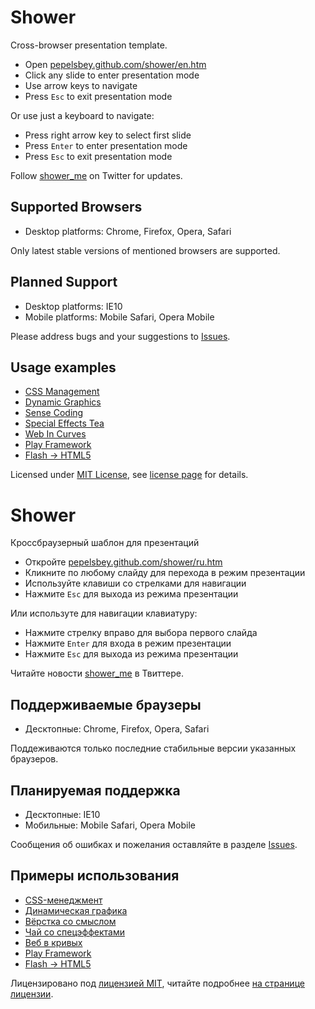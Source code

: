 # Shower
Сross-browser presentation template.

* Open [pepelsbey.github.com/shower/en.htm](http://pepelsbey.github.com/shower/en.htm)
* Click any slide to enter presentation mode
* Use arrow keys to navigate
* Press `Esc` to exit presentation mode

Or use just a keyboard to navigate:

* Press right arrow key to select first slide
* Press `Enter` to enter presentation mode
* Press `Esc` to exit presentation mode

Follow [shower_me](http://twitter.com/shower_me/) on Twitter for updates.

## Supported Browsers

* Desktop platforms: Chrome, Firefox, Opera, Safari

Only latest stable versions of mentioned browsers are supported.

## Planned Support

* Desktop platforms: IE10
* Mobile platforms: Mobile Safari, Opera Mobile

Please address bugs and your suggestions to [Issues](http://github.com/pepelsbey/shower/issues).

## Usage examples

* [CSS Management](http://pepelsbey.net/pres/css-management/)
* [Dynamic Graphics](http://pepelsbey.net/pres/dynamic-graphics/)
* [Sense Coding](http://pepelsbey.net/pres/sense-coding/)
* [Special Effects Tea](http://pepelsbey.net/pres/special-effects-tea/)
* [Web In Curves](http://pepelsbey.net/pres/web-in-curves/)
* [Play Framework](http://spinscale.github.com/play-advanced-concepts.html)
* [Flash -> HTML5](http://batsuev.com/bif2011/)

Licensed under [MIT License](http://en.wikipedia.org/wiki/MIT_License), see [license page](https://github.com/pepelsbey/shower/wiki/License.En) for details.

# Shower
Кроссбраузерный шаблон для презентаций

* Откройте [pepelsbey.github.com/shower/ru.htm](http://pepelsbey.github.com/shower/ru.htm)
* Кликните по любому слайду для перехода в режим презентации
* Используйте клавиши со стрелками для навигации
* Нажмите `Esc` для выхода из режима презентации

Или используте для навигации клавиатуру:

* Нажмите стрелку вправо для выбора первого слайда
* Нажмите `Enter` для входа в режим презентации
* Нажмите `Esc` для выхода из режима презентации

Читайте новости [shower_me](http://twitter.com/shower_me/) в Твиттере.

## Поддерживаемые браузеры

* Десктопные: Chrome, Firefox, Opera, Safari

Поддеживаются только последние стабильные версии указанных браузеров.

## Планируемая поддержка

* Десктопные: IE10
* Мобильные: Mobile Safari, Opera Mobile

Сообщения об ошибках и пожелания оставляйте в разделе [Issues](http://github.com/pepelsbey/shower/issues).

## Примеры использования

* [CSS-менеджмент](http://pepelsbey.net/pres/css-management/)
* [Динамическая графика](http://pepelsbey.net/pres/dynamic-graphics/)
* [Вёрстка со смыслом](http://pepelsbey.net/pres/sense-coding/)
* [Чай со спецэффектами](http://pepelsbey.net/pres/special-effects-tea/)
* [Веб в кривых](http://pepelsbey.net/pres/web-in-curves/)
* [Play Framework](http://spinscale.github.com/play-advanced-concepts.html)
* [Flash -> HTML5](http://batsuev.com/bif2011/)

Лицензировано под [лицензией MIT](http://ru.wikipedia.org/wiki/Лицензия_MIT), читайте подробнее [на странице лицензии](https://github.com/pepelsbey/shower/wiki/License.Ru).